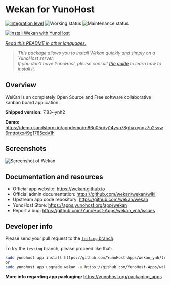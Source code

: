 <!--
N.B.: This README was automatically generated by <https://github.com/YunoHost/apps/tree/master/tools/readme_generator>
It shall NOT be edited by hand.
-->

# Wekan for YunoHost

[![Integration level](https://apps.yunohost.org/badge/integration/wekan)](https://ci-apps.yunohost.org/ci/apps/wekan/)
![Working status](https://apps.yunohost.org/badge/state/wekan)
![Maintenance status](https://apps.yunohost.org/badge/maintained/wekan)

[![Install Wekan with YunoHost](https://install-app.yunohost.org/install-with-yunohost.svg)](https://install-app.yunohost.org/?app=wekan)

*[Read this README in other languages.](./ALL_README.md)*

> *This package allows you to install Wekan quickly and simply on a YunoHost server.*  
> *If you don't have YunoHost, please consult [the guide](https://yunohost.org/install) to learn how to install it.*

## Overview

WeKan is an completely Open Source and Free software collaborative kanban board application.


**Shipped version:** 7.83~ynh2

**Demo:** <https://demo.sandstorm.io/appdemo/m86q05rdvj14yvn78ghaxynqz7u2svw6rnttptxx49g1785cdv1h>

## Screenshots

![Screenshot of Wekan](./doc/screenshots/screenshot.jpg)

## Documentation and resources

- Official app website: <https://wekan.github.io>
- Official admin documentation: <https://github.com/wekan/wekan/wiki>
- Upstream app code repository: <https://github.com/wekan/wekan>
- YunoHost Store: <https://apps.yunohost.org/app/wekan>
- Report a bug: <https://github.com/YunoHost-Apps/wekan_ynh/issues>

## Developer info

Please send your pull request to the [`testing` branch](https://github.com/YunoHost-Apps/wekan_ynh/tree/testing).

To try the `testing` branch, please proceed like that:

```bash
sudo yunohost app install https://github.com/YunoHost-Apps/wekan_ynh/tree/testing --debug
or
sudo yunohost app upgrade wekan -u https://github.com/YunoHost-Apps/wekan_ynh/tree/testing --debug
```

**More info regarding app packaging:** <https://yunohost.org/packaging_apps>
